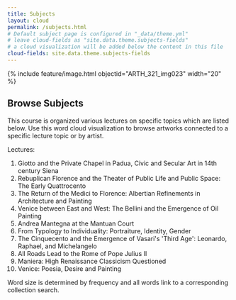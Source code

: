 ```yaml
---
title: Subjects
layout: cloud
permalink: /subjects.html
# Default subject page is configured in "_data/theme.yml"
# leave cloud-fields as "site.data.theme.subjects-fields"
# a cloud visualization will be added below the content in this file
cloud-fields: site.data.theme.subjects-fields
---
```


{% include feature/image.html objectid="ARTH_321_img023" width="20" %}

## Browse Subjects

This course is organized various lectures on specific topics which are listed below.
Use this word cloud visualization to browse artworks connected to a specific lecture topic or by artist.

Lectures:
1. Giotto and the Private Chapel in Padua, Civic and Secular Art in 14th century Siena
2. Rebuplican Florence and the Theater of Public Life and Public Space: The Early Quattrocento
3. The Return of the Medici to Florence: Albertian Refinements in Architecture and Painting
4. Venice between East and West: The Bellini and the Emergence of Oil Painting
5. Andrea Mantegna at the Mantuan Court
6. From Typology to Individuality: Portraiture, Identity, Gender
7. The Cinquecento and the Emergence of Vasari's 'Third Age': Leonardo, Raphael, and Michelangelo
8. All Roads Lead to the Rome of Pope Julius II
9. Maniera: High Renaissance Classicism Questioned
10. Venice: Poesia, Desire and Painting

Word size is determined by frequency and all words link to a corresponding collection search.
